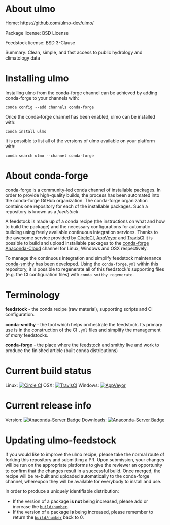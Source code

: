 About ulmo
==========

Home: https://github.com/ulmo-dev/ulmo/

Package license: BSD License

Feedstock license: BSD 3-Clause

Summary: Clean, simple, and fast access to public hydrology and climatology data



Installing ulmo
===============

Installing ulmo from the conda-forge channel can be achieved by adding conda-forge to your channels with:

```
conda config --add channels conda-forge
```

Once the conda-forge channel has been enabled, ulmo can be installed with:

```
conda install ulmo
```

It is possible to list all of the versions of ulmo available on your platform with:

```
conda search ulmo --channel conda-forge
```


About conda-forge
=================

conda-forge is a community-led conda channel of installable packages.
In order to provide high-quality builds, the process has been automated into the
conda-forge GitHub organization. The conda-forge organization contains one repository 
for each of the installable packages. Such a repository is known as a *feedstock*.

A feedstock is made up of a conda recipe (the instructions on what and how to build
the package) and the necessary configurations for automatic building using freely
available continuous integration services. Thanks to the awesome service provided by
[CircleCI](https://circleci.com/), [AppVeyor](http://www.appveyor.com/)
and [TravisCI](https://travis-ci.org/) it is possible to build and upload installable
packages to the [conda-forge](https://anaconda.org/conda-forge)
[Anaconda-Cloud](http://docs.anaconda.org/) channel for Linux, Windows and OSX respectively.

To manage the continuous integration and simplify feedstock maintenance
[conda-smithy](http://github.com/conda-forge/conda-smithy) has been developed.
Using the ``conda-forge.yml`` within this repository, it is possible to regenerate all of
this feedstock's supporting files (e.g. the CI configuration files) with ``conda smithy regenerate``.


Terminology
===========

**feedstock** - the conda recipe (raw material), supporting scripts and CI configuration.

**conda-smithy** - the tool which helps orchestrate the feedstock.
                   Its primary use is in the construction of the CI ``.yml`` files
                   and simplify the management of *many* feedstocks.

**conda-forge** - the place where the feedstock and smithy live and work to
                  produce the finished article (built conda distributions)

Current build status
====================

Linux: [![Circle CI](https://circleci.com/gh/conda-forge/ulmo-feedstock.svg?style=svg)](https://circleci.com/gh/conda-forge/ulmo-feedstock)
OSX: [![TravisCI](https://travis-ci.org/conda-forge/ulmo-feedstock.svg?branch=master)](https://travis-ci.org/conda-forge/ulmo-feedstock) 
Windows: [![AppVeyor](https://ci.appveyor.com/api/projects/status/github/conda-forge/ulmo-feedstock?svg=True)](https://ci.appveyor.com/project/conda-forge/ulmo-feedstock/branch/master)

Current release info
====================
Version: [![Anaconda-Server Badge](https://anaconda.org/conda-forge/ulmo/badges/version.svg)](https://anaconda.org/conda-forge/ulmo)
Downloads: [![Anaconda-Server Badge](https://anaconda.org/conda-forge/ulmo/badges/downloads.svg)](https://anaconda.org/conda-forge/ulmo)


Updating ulmo-feedstock
=======================

If you would like to improve the ulmo recipe, please take the normal
route of forking this repository and submitting a PR. Upon submission, your changes will
be run on the appropriate platforms to give the reviewer an opportunity to confirm that the
changes result in a successful build. Once merged, the recipe will be re-built and uploaded
automatically to the conda-forge channel, whereupon they will be available for everybody to
install and use.

In order to produce a uniquely identifiable distribution:
 * If the version of a package **is not** being increased, please add or increase
   the [``build/number``](http://conda.pydata.org/docs/building/meta-yaml.html#build-number-and-string). 
 * If the version of a package **is** being increased, please remember to return
   the [``build/number``](http://conda.pydata.org/docs/building/meta-yaml.html#build-number-and-string)
   back to 0.
